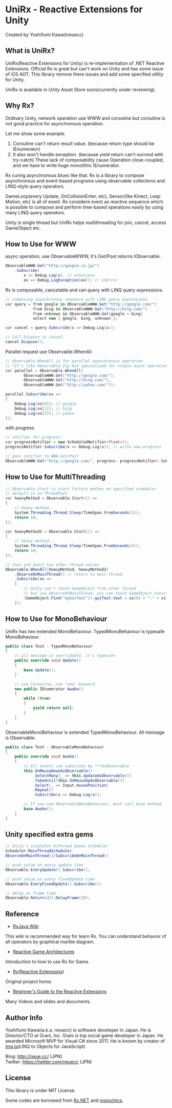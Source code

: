UniRx - Reactive Extensions for Unity
===
Created by Yoshifumi Kawai(neuecc)

What is UniRx?
---
UniRx(Reactive Extensions for Unity) is re-implementation of .NET Reactive Extensions. Official Rx is great but can't work on Unity and has some issue of iOS AOT. This library remove there issues and add some specified utility for Unity. 

UniRx is available in Unity Asset Store soon(currently under reviewing).

Why Rx?
---
Ordinary Unity, network operation use WWW and coroutine but coroutine is not good practice for asynchronous operation.

Let me show some example.

1. Coroutine can't return result value. (because return type should be IEnumerator)
2. It also won't handle exception. (because yield return can't surrond with try-catch)
These lack of composability cause Operation close-coupled, and we have to write huge monolithic IEnumerator.

Rx curing asynchronous blues like that. Rx is a library to compose asynchronous and event-based programs using observable collections and LINQ-style query operators. 
  
GameLoop(every Update, OnCollisionEnter, etc), Sensor(like Kinect, Leap Motion, etc) is all of event. Rx considere event as reactive sequence which is possible to compose and perform time-based operations easily by using many LINQ query operators.

Unity is single thread but UniRx helps multithreading for join, cancel, access GameObject etc.        

How to Use for WWW
---
async operation, use ObservableWWW, it's Get/Post returns IObservable.

```csharp
ObservableWWW.Get("http://google.co.jp/")
    .Subscribe(
        x => Debug.Log(x), // onSuccess
        ex => Debug.LogException(ex)); // onError
```

Rx is composable, cancelable and can query with LINQ query expressions.

```csharp
// composing asynchronous sequence with LINQ query expressions
var query = from google in ObservableWWW.Get("http://google.com/")
            from bing in ObservableWWW.Get("http://bing.com/")
            from unknown in ObservableWWW.Get(google + bing)
            select new { google, bing, unknown };

var cancel = query.Subscribe(x => Debug.Log(x));

// Call Dispose is cancel.
cancel.Dispose();
```

Parallel request use Observable.WhenAll
```csharp
// Observable.WhenAll is for parallel asynchronous operation
// (It's like Observable.Zip but specialized for single async operations like Task.WhenAll)
var parallel = Observable.WhenAll(
        ObservableWWW.Get("http://google.com/"),
        ObservableWWW.Get("http://bing.com/"),
        ObservableWWW.Get("http://yahoo.com/"));

parallel.Subscribe(xs =>
{
    Debug.Log(xs[0]); // google
    Debug.Log(xs[1]); // bing
    Debug.Log(xs[2]); // yahoo
});
```

with progress
```csharp
// notifier for progress
var progressNotifier = new ScheduledNotifier<float>();
progressNotifier.Subscribe(x => Debug.Log(x)); // write www.progress

// pass notifier to WWW.Get/Post
ObservableWWW.Get("http://google.com/", progress: progressNotifier).Subscribe();
```

How to Use for MultiThreading
---

```csharp
// Observable.Start is start factory methos on specified scheduler
// default is on ThreadPool
var heavyMethod = Observable.Start(() =>
{
    // heavy method...
    System.Threading.Thread.Sleep(TimeSpan.FromSeconds(1));
    return 10;
});

var heavyMethod2 = Observable.Start(() =>
{
    // heavy method...
    System.Threading.Thread.Sleep(TimeSpan.FromSeconds(3));
    return 10;
});

// Join and await two other thread values
Observable.WhenAll(heavyMethod, heavyMethod2)
    .ObserveOnMainThread() // return to main thread
    .Subscribe(xs =>
    {
        // Unity can't touch GameObject from other thread
        // but use ObserveOnMainThread, you can touch GameObject naturally.
        (GameObject.Find("myGuiText")).guiText.text = xs[0] + ":" + xs[1];
    }); 
```

How to Use for MonoBehaviour
---
UniRx has two extended MonoBehaviour. TypedMonoBehaviour is typesafe MonoBehaviour.

```csharp
public class Test : TypedMonoBehaviour
{
    // all message is overridable, it's typesafe
    public override void Update()
    {
        base.Update();
    }

    // use Coroutine, use "new" keyword
    new public IEnumerator Awake()
    {
        while (true)
        {
            yield return null;
        }
    }
}
```

ObservableMonoBehaviour is extended TypedMonoBehaviour. All message is Observable.

```csharp
public class Test : ObservableMonoBehaviour
{
    public override void Awake()
    {
        // All events can subscribe by ***AsObservable
        this.OnMouseDownAsObservable()
            .SelectMany(_ => this.UpdateAsObservable())
            .TakeUntil(this.OnMouseUpAsObservable())
            .Select(_ => Input.mousePosition)
            .Repeat()
            .Subscribe(x => Debug.Log(x));

        // If you use ObservableMonoBehaviour, must call base method
        base.Awake();
    }
}
```

Unity specified extra gems
---
```csharp
// Unity's singleton UiThread Queue Scheduler
Scheduler.MainThreadScheduler 
ObserveOnMainThread()/SubscribeOnMainThread()

// push value on every update time
Observable.EveryUpdate().Subscribe();

// push value on every fixedUpdate time
Observable.EveryFixedUpdate().Subscribe();

// delay on frame time
Observable.Return(42).DelayFrame(10);
```

Reference
---
* [RxJava Wiki](https://github.com/Netflix/RxJava/wiki)
 
This wiki is recommended way for learn Rx. You can understand behavior of all operators by graphical marble diagram.

* [Reactive Game Architectures](http://sugarpillstudios.com/wp/?page_id=279)

Introduction to how to use Rx for Game. 

* [Rx(Reactive Extensions)](https://rx.codeplex.com/)

Original project home.

* [Beginner's Guide to the Reactive Extensions](http://msdn.microsoft.com/en-us/data/gg577611)

Many Videos and slides and documents.

Author Info
---
Yoshifumi Kawai(a.k.a. neuecc) is software developer in Japan.
He is Director/CTO at Grani, Inc.
Grani is top social game developer in Japan. 
He awarded Microsoft MVP for Visual C# since 2011.
He is known by creator of [linq.js](http://linqjs.codeplex.com/)(LINQ to Objects for JavaScript)

Blog: http://neue.cc/ (JPN)  
Twitter: https://twitter.com/neuecc (JPN)

License
---
This library is under MIT License.

Some codes are borrowed from [Rx.NET](https://rx.codeplex.com/) and [mono/mcs](https://github.com/mono/mono).